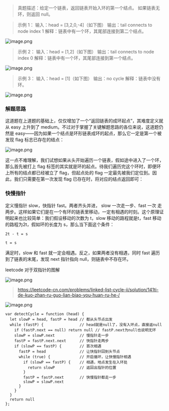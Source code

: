 > 真题描述：给定一个链表，返回链表开始入环的第一个结点。 如果链表无环，则返回 null。

> 示例 1：
输入：head = [3,2,0,-4]（如下图） 输出：tail connects to node index 1 解释：链表中有一个环，其尾部连接到第二个结点。


![image.png](https://upload-images.jianshu.io/upload_images/5016475-86016340d20abbf9.png?imageMogr2/auto-orient/strip%7CimageView2/2/w/1240)


> 示例 2：
输入：head = [1,2]（如下图）
输出：tail connects to node index 0
解释：链表中有一个环，其尾部连接到第一个结点。

![image.png](https://upload-images.jianshu.io/upload_images/5016475-f2d78c259688777b.png?imageMogr2/auto-orient/strip%7CimageView2/2/w/1240)

> 示例 3：
输入：head = [1]（如下图）
输出：no cycle
解释：链表中没有环。

![image.png](https://upload-images.jianshu.io/upload_images/5016475-554b0acae201c9ba.png?imageMogr2/auto-orient/strip%7CimageView2/2/w/1240)

### 解题思路

这道题在上道题的基础上，仅仅增加了一个“返回链表的成环起点”，其难度定义就从 easy 上升到了 medium。不过对于掌握了关键解题思路的各位来说，这道题仍然是 easy——因为如果一个结点是环形链表成环的起点，那么它一定是第一个被发现 flag 标志已存在的结点：

![image.png](https://upload-images.jianshu.io/upload_images/5016475-46248298de642d4d.png?imageMogr2/auto-orient/strip%7CimageView2/2/w/1240)

这一点不难理解，我们试想如果从头开始遍历一个链表，假如途中进入了一个环，那么首先被打上 flag 标签的其实就是环的起点。待我们遍历完这个环时，即便环上所有的结点都已经被立了 flag，但起点处的 flag 一定最先被我们定位到。因此，我们只需要在第一次发现 flag 已存在时，将对应的结点返回即可：


### 快慢指针
定义慢指针 slow，快指针 fast。两者齐头并进， slow 一次走一步、fast 一次 走两步。这样如果它们是在一个有环的链表里移动，一定有相遇的时刻。这个原理证明起来也比较简单：我们假设移动的次数为 t，slow 移动的路程就是t，fast 移动的路程为2t，假如环的长度为 s，那么当下面这个条件：

```
2t - t = s
```
```
t = s
```
满足时，slow 和 fast 就一定会相遇。反之，如果两者没有相遇，同时 fast 遍历到了链表的末尾，发现 next 指针指向 null，则链表中不存在环。

leetcode 对于双指针的图解

![image.png](https://upload-images.jianshu.io/upload_images/5016475-6113176708e57b57.png?imageMogr2/auto-orient/strip%7CimageView2/2/w/1240)



> https://leetcode-cn.com/problems/linked-list-cycle-ii/solution/141ti-de-kuo-zhan-ru-guo-lian-biao-you-huan-ru-he-/

![image.png](https://upload-images.jianshu.io/upload_images/5016475-ec42b7bdc6690c58.png?imageMogr2/auto-orient/strip%7CimageView2/2/w/1240)
```
var detectCycle = function (head) {
  let slowP = head, fastP = head // 都从头节点出发
  while (fastP) {                // head就是null了，没有入环点，直接返null
    if (fastP.next == null) return null // fastP.next为null也说明无环
    slowP = slowP.next           // 慢指针走一步
    fastP = fastP.next.next      // 快指针走两步
    if (slowP == fastP) {        // 首次相遇
      fastP = head               // 让快指针回到头节点
      while (true) {             // 开启循环，让快慢指针相遇
        if (slowP == fastP) {    // 相遇，地点发生在入环处
          return slowP           // 返回出指针的位置
        }
        fastP = fastP.next       // 快慢指针都走一步
        slowP = slowP.next
      }
    }
  }
  return null
};
```
